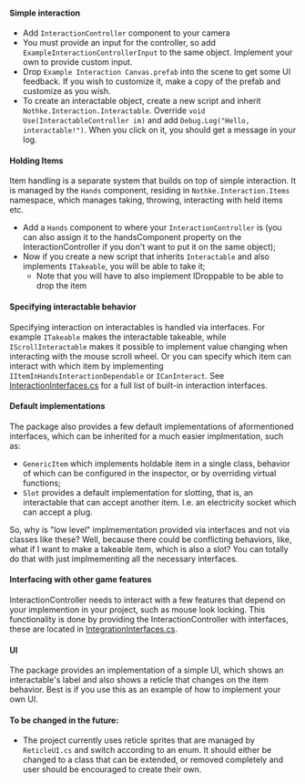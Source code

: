 #### Simple interaction
- Add `InteractionController` component to your camera
- You must provide an input for the controller, so add `ExampleInteractionControllerInput` to the same object. Implement your own to provide custom input.
- Drop `Example Interaction Canvas.prefab` into the scene to get some UI feedback. If you wish to customize it, make a copy of the prefab and customize as you wish.
- To create an interactable object, create a new script and inherit `Nothke.Interaction.Interactable`. Override `void Use(InteractableController im)` and add `Debug.Log("Hello, interactable!")`. When you click on it, you should get a message in your log.

#### Holding Items
Item handling is a separate system that builds on top of simple interaction. It is managed by the `Hands` component, residing in `Nothke.Interaction.Items` namespace, which manages taking, throwing, interacting with held items etc.
- Add a `Hands` component to where your `InteractionController` is (you can also assign it to the handsComponent property on the InteractionController if you don't want to put it on the same object);
- Now if you create a new script that inherits `Interactable` and also implements `ITakeable`, you will be able to take it;
  - Note that you will have to also implement IDroppable to be able to drop the item

#### Specifying interactable behavior
Specifying interaction on interactables is handled via interfaces. For example `ITakeable` makes the interactable takeable, while `IScrollInteractable` makes it possible to implement value changing when interacting with the mouse scroll wheel. Or you can specify which item can interact with which item by implementing `IItemInHandsInteractionDependable` or `ICanInteract`. See [InteractionInterfaces.cs](Runtime/Core/InteractionInterfaces.cs) for a full list of built-in interaction interfaces.

#### Default implementations
The package also provides a few default implementations of aformentioned interfaces, which can be inherited for a much easier implmentation, such as:
- `GenericItem` which implements holdable item in a single class, behavior of which can be configured in the inspector, or by overriding virtual functions;
- `Slot` provides a default implementation for slotting, that is, an interactable that can accept another item. I.e. an electricity socket which can accept a plug.

So, why is "low level" implmementation provided via interfaces and not via classes like these? Well, because there could be conflicting behaviors, like, what if I want to make a takeable item, which is also a slot? You can totally do that with just implmementing all the necessary interfaces.

#### Interfacing with other game features
InteractionController needs to interact with a few features that depend on your implemention in your project, such as mouse look locking. This functionality is done by providing the InteractionController with interfaces, these are located in [IntegrationInterfaces.cs](Runtime/Integration/IntegrationInterfaces.cs).

#### UI
The package provides an implementation of a simple UI, which shows an interactable's label and also shows a reticle that changes on the item behavior. Best is if you use this as an example of how to implement your own UI.

#### To be changed in the future:
- The project currently uses reticle sprites that are managed by `ReticleUI.cs` and switch according to an enum. It should either be changed to a class that can be extended, or removed completely and user should be encouraged to create their own.